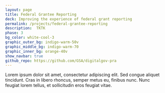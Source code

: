 ```yaml
---
layout: page
title: Federal Grantee Reporting
deck: Improving the experience of federal grant reporting
permalink: /projects/federal-grantee-reporting
description:  TKTK
phase: 3
bg_color: white-cool-3
graphic_outer_bg: indigo-warm-50v
graphic_middle_bg: indigo-warm-70
graphic_inner_bg: orange-40v
show_navbar: true
github_repo: https://github.com/GSA/digitalgov-pra
---
```


Lorem ipsum dolor sit amet, consectetur adipiscing elit. Sed congue aliquet tincidunt. Cras in libero rhoncus, semper metus eu, finibus nunc. Nunc feugiat lorem tellus, et sollicitudin eros feugiat vitae.
